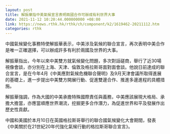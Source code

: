 ```yaml
---
layout: post
title: 解振華指中美氣候宣言表明兩國合作可辦成有利世界大事
date: 2021-11-12 10:20:44.000000000 +08:00
link: https://news.rthk.hk/rthk/ch/component/k2/1619462-20211112.htm
categories: rthk
---
```


中國氣候變化事務特使解振華表示，中美涉及氣候的聯合宣言，再次表明中美合作是唯一正確選擇，可以辦成許多有利於兩國及世界的大事。

解振華指出，今年以來中美雙方就氣候變化問題，多次對話磋商，舉行了近30場視像會談，亦分別在上海、天津、倫敦及格拉斯哥面對面會談。他說日前達成的聯合宣言，是在今年4月《中美應對氣候危機聯合聲明》及9月天津會議所取得進展的基礎上，進一步提出中美雙方開展行動、促進雙邊合作、推進多邊進程的具體措施。

解振華強調，作為大國的中美承擔特殊國際責任與義務，中美應該展現大格局、承擔大擔當，亦應當順應世界潮流，挖掘更多合作潛力，為促進世界和平及發展作出歷史性貢獻。

中國和美國於本月10日在英國格拉斯哥舉行的聯合國氣候變化大會期間，發表《中美關於在21世紀20年代強化氣候行動的格拉斯哥聯合宣言》。
